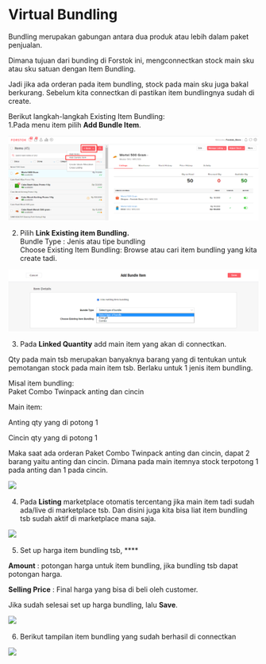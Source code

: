 # Virtual Bundling

Bundling merupakan gabungan antara dua produk atau lebih dalam paket penjualan. 

Dimana tujuan dari bunding di Forstok ini, mengconnectkan stock main sku atau sku satuan dengan Item Bundling.

Jadi jika ada orderan pada item bundling, stock pada main sku juga bakal berkurang. Sebelum kita connectkan di pastikan item bundlingnya sudah di create.

Berikut langkah-langkah Existing Item Bundling:  
1.Pada menu item pilih **Add Bundle Item**.

![](../../.gitbook/assets/image%20%28251%29.png)

2. Pilih **Link Existing item Bundling.**  
Bundle Type : Jenis atau tipe bundling  
Choose Existing Item Bundling: Browse atau cari item bundling yang kita create tadi.

![](../../.gitbook/assets/image%20%2862%29.png)

3. Pada **Linked Quantity** add main item yang akan di connectkan.

Qty pada main tsb merupakan banyaknya barang yang di tentukan untuk pemotangan stock pada main item tsb. Berlaku untuk 1 jenis item bundling.

Misal item bundling:  
Paket Combo Twinpack anting dan cincin

Main item:

Anting qty yang di potong 1

Cincin qty yang di potong 1

Maka saat ada orderan Paket Combo Twinpack anting dan cincin, dapat 2 barang yaitu anting dan cincin. Dimana pada main itemnya stock terpotong 1 pada anting dan 1 pada cincin.

![](https://s3.amazonaws.com/cdn.freshdesk.com/data/helpdesk/attachments/production/48038884424/original/ONvjqpPgnFWzdp5aJY6NdFqC3gDH7tDdCw.png?1588788546)

4. Pada **Listing** marketplace otomatis tercentang jika main item tadi sudah ada/live di marketplace tsb. Dan disini juga kita bisa liat item bundling tsb sudah aktif di marketplace mana saja.

![](https://s3.amazonaws.com/cdn.freshdesk.com/data/helpdesk/attachments/production/48038888773/original/7f4NsVoKMzm9VPOYUr0e0dBt-yOR3JS15w.png?1588790252)

5. Set up harga item bundling tsb, ****

**Amount** : potongan harga untuk item bundling, jika bundling tsb dapat potongan harga.

**Selling Price** : Final harga yang bisa di beli oleh customer.

Jika sudah selesai set up harga bundling, lalu **Save**.

![](https://s3.amazonaws.com/cdn.freshdesk.com/data/helpdesk/attachments/production/48038889299/original/WXXSFalesCtg1osPSkDX1BnZjf3U5Prs7g.png?1588790530)

6. Berikut tampilan item bundling yang sudah berhasil di connectkan

![](https://s3.amazonaws.com/cdn.freshdesk.com/data/helpdesk/attachments/production/48084860682/original/ZRv1eGx_XXKxxa-uIH-2IqZuqLXEkSCtkA.png?1612292790)

